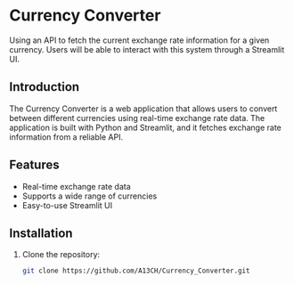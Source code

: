 # Currency Converter

Using an API to fetch the current exchange rate information for a given currency.
Users will be able to interact with this system through a Streamlit UI.

## Introduction

The Currency Converter is a web application that allows users to convert between different currencies using real-time exchange rate data. The application is built with Python and Streamlit, and it fetches exchange rate information from a reliable API.

## Features

- Real-time exchange rate data
- Supports a wide range of currencies
- Easy-to-use Streamlit UI

## Installation

1. Clone the repository:
   ```bash
   git clone https://github.com/A13CH/Currency_Converter.git
